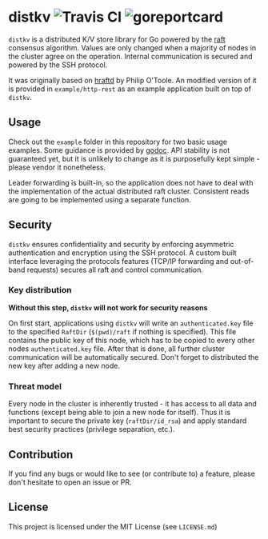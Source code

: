 # distkv ![Travis CI](https://travis-ci.org/fabian-z/distkv.svg)  ![goreportcard](https://goreportcard.com/badge/github.com/fabian-z/distkv)

`distkv` is a distributed K/V store library for Go powered by the [raft](https://raft.github.io/) consensus algorithm. Values are only changed when a majority of nodes in the cluster agree on the operation. Internal communication is secured and powered by the SSH protocol.

It was originally based on [hraftd](https://github.com/otoolep/hraftd) by Philip O'Toole. An modified version of it is provided in `example/http-rest` as an example application built on top of `distkv`.

## Usage

Check out the `example` folder in this repository for two basic usage examples.
Some guidance is provided by [godoc](https://godoc.org/github.com/fabian-z/distkv).
API stability is not guaranteed yet, but it is unlikely to change as it is purposefully kept simple - please vendor it nonetheless.

Leader forwarding is built-in, so the application does not have to deal with the implementation of the actual distributed raft cluster. Consistent reads are going to be implemented using a separate function.

## Security

`distkv`  ensures confidentiality and security by enforcing asymmetric authentication and encryption using the SSH protocol. A custom built interface leveraging the protocols features (TCP/IP forwarding and out-of-band requests) secures all raft and control communication.

### Key distribution

**Without this step, `distkv` will not work for security reasons**

On first start, applications using `distkv` will write an `authenticated.key` file to the specified `RaftDir` (`$(pwd)/raft` if nothing is specified). This file contains the public key of this node, which has to be copied to every other nodes `authenticated.key` file. After that is done, all further cluster communication will be automatically secured. Don't forget to distributed the new key after adding a new node.

### Threat model

Every node in the cluster is inherently trusted - it has access to all data and functions (except being able to join a new node for itself). Thus it is important to secure the private key (`raftDir/id_rsa`) and apply standard best security practices (privilege separation, etc.). 

## Contribution

If you find any bugs or would like to see (or contribute to) a feature, please don't hesitate to open an issue or PR.

## License

This project is licensed under the MIT License (see `LICENSE.md`)

